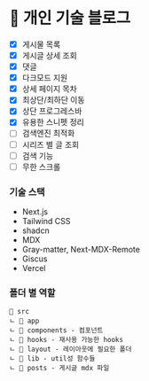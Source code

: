# 📝 개인 기술 블로그

- [x] 게시물 목록
- [x] 게시글 상세 조회
- [x] 댓글
- [x] 다크모드 지원
- [x] 상세 페이지 목차
- [x] 최상단/최하단 이동
- [x] 상단 프로그레스바
- [x] 유용한 스니펫 정리
- [ ] 검색엔진 최적화
- [ ] 시리즈 별 글 조회
- [ ] 검색 기능
- [ ] 무한 스크롤

### 기술 스택

- Next.js
- Tailwind CSS
- shadcn
- MDX
- Gray-matter, Next-MDX-Remote
- Giscus
- Vercel

### 폴더 별 역할

```
📁 src
ㄴ 📁 app
ㄴ 📁 components - 컴포넌트
ㄴ 📁 hooks - 재사용 가능한 hooks
ㄴ 📁 layout - 레이아웃에 필요한 폴더
ㄴ 📁 lib - util성 함수들
ㄴ 📁 posts - 게시글 mdx 파일
```
